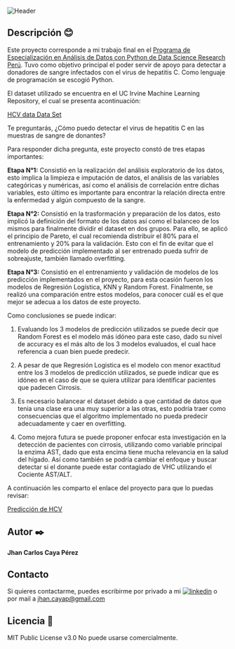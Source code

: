 ![Header](https://user-images.githubusercontent.com/70854575/230533809-f2cb6b9c-459e-4498-a637-6ff79f86f969.jpg "Header")

## Descripción 😊

Este proyecto corresponde a mi trabajo final en el [Programa de Especialización en Análisis de Datos con Python de Data Science Research Perú](https://drive.google.com/file/d/1DOwuVodwuh-Ec_fF-qsiCSzIvVybSMgY/view?usp=sharing). Tuvo como objetivo principal el poder servir de apoyo para detectar a donadores de sangre infectados con el virus de hepatitis C. Como lenguaje de programación se escogió Python. 

El dataset utilizado se encuentra en el UC Irvine Machine Learning Repository, el cual se presenta acontinuación: 

[HCV data Data Set](https://archive.ics.uci.edu/ml/datasets/HCV+data) 

Te preguntarás, ¿Cómo puedo detectar el virus de hepatitis C en las muestras de sangre de donantes?

Para responder dicha pregunta, este proyecto constó de tres etapas importantes:

**Etapa N°1:** Consistió en la realización del análisis exploratorio de los datos, esto implica la limpieza e imputación de datos, el análisis de las variables categóricas y numéricas, así como el análisis de correlación entre dichas variables, esto último es importante para encontrar la relación directa entre la enfermedad y algún compuesto de la sangre.

**Etapa N°2:** Consistió en la trasformación y preparación de los datos, esto implicó la definición del formato de los datos así como el balanceo de los mismos para finalmente dividir el dataset en dos grupos. Para ello, se aplicó el principio de Pareto, el cual recomienda distribuir el 80% para el entrenamiento y 20% para la validación. Esto con el fin de evitar que el modelo de predicción implementado al ser entrenado pueda sufrir de sobreajuste, también llamado overfitting.

**Etapa N°3:** Consistió en el entrenamiento y validación de modelos de los predicción implementados en el proyecto, para esta ocasión fueron los modelos de Regresión Logística, KNN y Random Forest. Finalmente, se realizó una comparación entre estos modelos, para conocer cuál es el que mejor se adecua a los datos de este proyecto.

Como conclusiones se puede indicar:

1. Evaluando los 3 modelos de predicción utilizados se puede decir que Random Forest es el modelo más idóneo para este caso, dado su nivel de accuracy es el más alto de los 3 modelos evaluados, el cual hace referencia a cuan bien puede predecir.

2. A pesar de que Regresión Logistica es el modelo con menor exactitud entre los 3 modelos de predicción utilizados, se puede indicar que es idóneo en el caso de que se quiera utilizar para identificar pacientes que padecen Cirrosis.

3. Es necesario balancear el dataset debido a que cantidad de datos que tenia una clase era una  muy superior a las otras, esto podría traer como consecuencias que el algoritmo implementado no pueda predecir adecuadamente y caer en overfitting. 

4. Como mejora futura se puede proponer enfocar esta investigación en la detección de pacientes con cirrosis, utilizando como variable principal la enzima AST, dado que esta encima tiene mucha relevancia en la salud del hígado. Así como también se podría cambiar el enfoque y buscar detectar si el donante puede estar contagiado de VHC utilizando el Cociente AST/ALT.

A continuación les comparto el enlace del proyecto para que lo puedas revisar: 

[Predicción de HCV](https://github.com/jhancp/Prediccion_de_HCV/blob/main/Prediccion_VHC.ipynb) 

## Autor ✒️
**Jhan Carlos Caya Pérez**

## Contacto
Si quieres contactarme, puedes escribirme por privado a mi  [![linkedin](https://img.shields.io/static/v1?label=&message=linkedin&color=0e76a8&logo=linkedin&logoColor=white&style=for-the-badge)](https://www.linkedin.com/in/jhancp/) o por mail a jhan.cayap@gmail.com

## Licencia 📄
MIT Public License v3.0
No puede usarse comercialmente.
